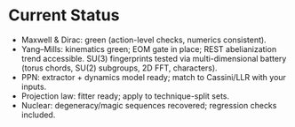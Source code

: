 
# Current Status

- Maxwell & Dirac: green (action-level checks, numerics consistent).
- Yang–Mills: kinematics green; EOM gate in place; REST abelianization trend accessible.
  SU(3) fingerprints tested via multi-dimensional battery (torus chords, SU(2) subgroups, 2D FFT, characters).
- PPN: extractor + dynamics model ready; match to Cassini/LLR with your inputs.
- Projection law: fitter ready; apply to technique-split sets.
- Nuclear: degeneracy/magic sequences recovered; regression checks included.
